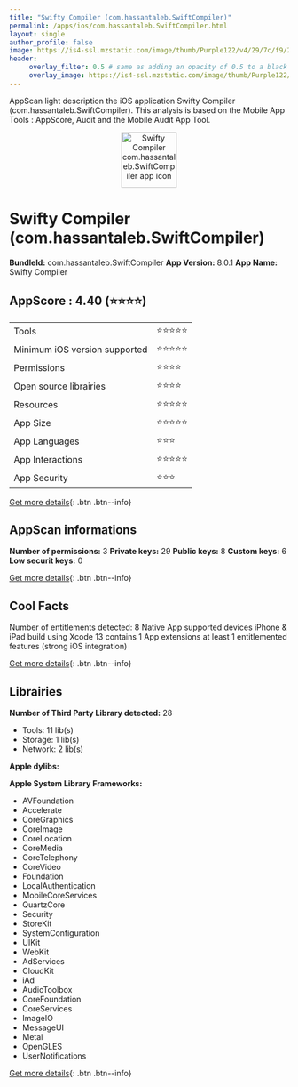 ```yaml
---
title: "Swifty Compiler (com.hassantaleb.SwiftCompiler)"
permalink: /apps/ios/com.hassantaleb.SwiftCompiler.html
layout: single
author_profile: false
image: https://is4-ssl.mzstatic.com/image/thumb/Purple122/v4/29/7c/f9/297cf997-55a9-be7f-7115-93c4d28569f0/AppIcon-1x_U007emarketing-0-0-0-7-0-0-85-220.png/512x512bb.jpg
header: 
     overlay_filter: 0.5 # same as adding an opacity of 0.5 to a black background
     overlay_image: https://is4-ssl.mzstatic.com/image/thumb/Purple122/v4/29/7c/f9/297cf997-55a9-be7f-7115-93c4d28569f0/AppIcon-1x_U007emarketing-0-0-0-7-0-0-85-220.png/512x512bb.jpg
---
```

AppScan light description the iOS application Swifty Compiler (com.hassantaleb.SwiftCompiler). This analysis is based on the Mobile App Tools : AppScore, Audit and the Mobile Audit App Tool.

  
  
<div style="text-align: center;"><img src="https://is4-ssl.mzstatic.com/image/thumb/Purple122/v4/29/7c/f9/297cf997-55a9-be7f-7115-93c4d28569f0/AppIcon-1x_U007emarketing-0-0-0-7-0-0-85-220.png/512x512bb.jpg" width="100" height="100" alt="Swifty Compiler com.hassantaleb.SwiftCompiler app icon"></div>  
  
# Swifty Compiler (com.hassantaleb.SwiftCompiler)

**BundleId:** com.hassantaleb.SwiftCompiler
**App Version:** 8.0.1
**App Name:** Swifty Compiler


## AppScore : 4.40 (⭐️⭐️⭐️⭐️) 

<table>
<tr><td> Tools </td><td> ⭐️⭐️⭐️⭐️⭐️ </td></tr>
<tr><td> Minimum iOS version supported </td><td> ⭐️⭐️⭐️⭐️⭐️ </td></tr>
<tr><td> Permissions </td><td> ⭐️⭐️⭐️⭐️ </td></tr>
<tr><td> Open source librairies </td><td> ⭐️⭐️⭐️⭐️ </td></tr>
<tr><td> Resources </td><td> ⭐️⭐️⭐️⭐️⭐️ </td></tr>
<tr><td> App Size </td><td> ⭐️⭐️⭐️⭐️⭐️ </td></tr>
<tr><td> App Languages </td><td> ⭐️⭐️⭐️ </td></tr>
<tr><td> App Interactions </td><td> ⭐️⭐️⭐️⭐️⭐️ </td></tr>
<tr><td> App Security </td><td> ⭐️⭐️⭐️ </td></tr>
</table>

[Get more details](/pricing.html){: .btn .btn--info}  
  
## AppScan informations 

**Number of permissions:** 3
**Private keys:** 29
**Public keys:** 8
**Custom keys:** 6
**Low securit keys:** 0
  
[Get more details](/pricing.html){: .btn .btn--info}

## Cool Facts

Number of entitlements detected: 8
Native App
supported devices iPhone & iPad
build using Xcode 13
contains 1 App extensions
at least 1 entitlemented features (strong iOS integration)
  
[Get more details](/pricing.html){: .btn .btn--info}

## Librairies 
**Number of Third Party Library detected:** 28
- Tools: 11 lib(s)
- Storage: 1 lib(s)
- Network: 2 lib(s)

**Apple dylibs:**


**Apple System Library Frameworks:**
- AVFoundation
- Accelerate
- CoreGraphics
- CoreImage
- CoreLocation
- CoreMedia
- CoreTelephony
- CoreVideo
- Foundation
- LocalAuthentication
- MobileCoreServices
- QuartzCore
- Security
- StoreKit
- SystemConfiguration
- UIKit
- WebKit
- AdServices
- CloudKit
- iAd
- AudioToolbox
- CoreFoundation
- CoreServices
- ImageIO
- MessageUI
- Metal
- OpenGLES
- UserNotifications


  
[Get more details](/pricing.html){: .btn .btn--info}

